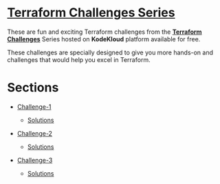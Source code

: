 # [Terraform Challenges Series](https://kodekloud.com/courses/terraform-challenges/)

These are fun and exciting Terraform challenges from the **[Terraform Challenges](https://kodekloud.com/courses/terraform-challenges/)** Series hosted on **KodeKloud** platform available for free.

These challenges are specially designed to give you more hands-on and challenges that would help you excel in Terraform.

# Sections

- [Challenge-1](https://kodekloud.com/topic/terraform-challenge-1/)
    - [Solutions](./challenge-1)

- [Challenge-2](https://kodekloud.com/topic/terraform-challenge-2/)
    - [Solutions](./challenge-2)

- [Challenge-3](https://kodekloud.com/topic/terraform-challenge-3/)
    - [Solutions](./challenge-3)

